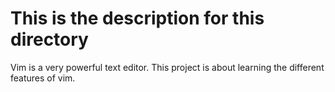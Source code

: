 # This is the description for this directory
Vim is a very powerful text editor. This project is about learning the different features of vim. 
